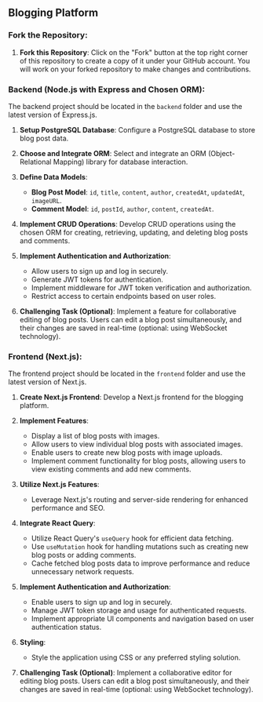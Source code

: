 ## Blogging Platform

### Fork the Repository:

1. **Fork this Repository**: Click on the "Fork" button at the top right corner of this repository to create a copy of it under your GitHub account. You will work on your forked repository to make changes and contributions.

### Backend (Node.js with Express and Chosen ORM):
The backend project should be located in the `backend` folder and use the latest version of Express.js.

1. **Setup PostgreSQL Database**: Configure a PostgreSQL database to store blog post data.

2. **Choose and Integrate ORM**: Select and integrate an ORM (Object-Relational Mapping) library for database interaction.

3. **Define Data Models**:
    - **Blog Post Model**: `id`, `title`, `content`, `author`, `createdAt`, `updatedAt`, `imageURL`.
    - **Comment Model**: `id`, `postId`, `author`, `content`, `createdAt`.

4. **Implement CRUD Operations**: Develop CRUD operations using the chosen ORM for creating, retrieving, updating, and deleting blog posts and comments.

5. **Implement Authentication and Authorization**:
    - Allow users to sign up and log in securely.
    - Generate JWT tokens for authentication.
    - Implement middleware for JWT token verification and authorization.
    - Restrict access to certain endpoints based on user roles.

6. **Challenging Task (Optional)**: Implement a feature for collaborative editing of blog posts. Users can edit a blog post simultaneously, and their changes are saved in real-time (optional: using WebSocket technology).

### Frontend (Next.js):

The frontend project should be located in the `frontend` folder and use the latest version of Next.js.

1. **Create Next.js Frontend**: Develop a Next.js frontend for the blogging platform.

2. **Implement Features**:
    - Display a list of blog posts with images.
    - Allow users to view individual blog posts with associated images.
    - Enable users to create new blog posts with image uploads.
    - Implement comment functionality for blog posts, allowing users to view existing comments and add new comments.

3. **Utilize Next.js Features**:
    - Leverage Next.js's routing and server-side rendering for enhanced performance and SEO.

4. **Integrate React Query**:
    - Utilize React Query's `useQuery` hook for efficient data fetching.
    - Use `useMutation` hook for handling mutations such as creating new blog posts or adding comments.
    - Cache fetched blog posts data to improve performance and reduce unnecessary network requests.

5. **Implement Authentication and Authorization**:
    - Enable users to sign up and log in securely.
    - Manage JWT token storage and usage for authenticated requests.
    - Implement appropriate UI components and navigation based on user authentication status.

6. **Styling**:
    - Style the application using CSS or any preferred styling solution.

7. **Challenging Task (Optional)**: Implement a collaborative editor for editing blog posts. Users can edit a blog post simultaneously, and their changes are saved in real-time (optional: using WebSocket technology).
